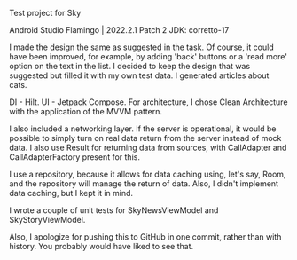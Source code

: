Test project for Sky

Android Studio Flamingo | 2022.2.1 Patch 2
JDK: corretto-17

I made the design the same as suggested in the task. Of course, it could have been improved, for example, by adding 'back' buttons or a 'read more' option on the text in the list. I decided to keep the design that was suggested but filled it with my own test data. I generated articles about cats.

DI - Hilt.
UI - Jetpack Compose.
For architecture, I chose Clean Architecture with the application of the MVVM pattern.

I also included a networking layer. If the server is operational, it would be possible to simply turn on real data return from the server instead of mock data. I also use Result<T> for returning data from sources, with CallAdapter and CallAdapterFactory present for this.

I use a repository, because it allows for data caching using, let's say, Room, and the repository will manage the return of data. Also, I didn't implement data caching, but I kept it in mind.

I wrote a couple of unit tests for SkyNewsViewModel and SkyStoryViewModel.

Also, I apologize for pushing this to GitHub in one commit, rather than with history. You probably would have liked to see that.
